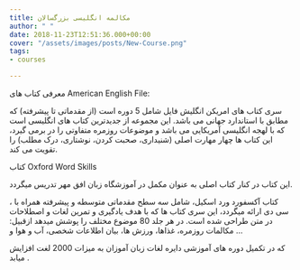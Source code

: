 ```yaml
---
title: مکالمه انگلیسی بزرگسالان
author: " "
date: 2018-11-23T12:51:36.000+00:00
cover: "/assets/images/posts/New-Course.png"
tags:
- courses

---
```

معرفی کتاب های American English File:

 سری کتاب های امریکن انگلیش فایل شامل 5 دوره است (از مقدماتی تا پیشرفته) که مطابق با استاندارد جهانی می باشد. این مجموعه از جدیدترین کتاب های انگلیسی است که با لهجه انگلیسی آمریکایی می باشد و موضوعات روزمره متفاوتی را  در برمی گیرد، این کتاب ها چهار مهارت اصلی (شنیداری، صحبت کردن، نوشتاری، درک مطلب) را تقویت می کند.

 کتاب Oxford Word Skills 

این کتاب در کنار کتاب اصلی به عنوان مکمل در آموزشگاه زبان افق مهر تدریس میگردد.  

، کتاب آکسفورد ورد اسکیل، شامل سه سطح مقدماتی  متوسطه و پیشرفته همراه با سی دی ارائه میگردد، این سری کتاب ها که با هدف یادگیری و تمرین لغات و اصطلاحات در متن طراحی شده است. در هر جلد 80 موضوع مختلف را پوشش میدهد ازقبیل: مکالمات روزمره، غذاها، ورزش ها، بیان اطلاعات شخصی، آب و هوا و ... 

که در تکمیل دوره های آموزشی دایره لغات زبان آموزان به میزات 2000 لغت افزایش میابد .